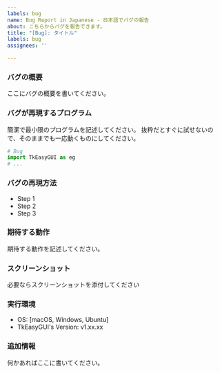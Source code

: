 ```yaml
---
labels: bug
name: Bug Report in Japanese - 日本語でバグの報告
about: こちらからバグを報告できます。
title: "[Bug]: タイトル"
labels: bug
assignees: ''

---
```


### バグの概要
ここにバグの概要を書いてください。

### バグが再現するプログラム

簡潔で最小限のプログラムを記述してください。
抜粋だとすぐに試せないので、そのままでも一応動くものにしてください。

```py
# Bug
import TkEasyGUI as eg
# ...
```

### バグの再現方法
- Step 1
- Step 2
- Step 3

### 期待する動作
期待する動作を記述してください。

### スクリーンショット
必要ならスクリーンショットを添付してください

### 実行環境
- OS: [macOS, Windows, Ubuntu]
- TkEasyGUI's Version: v1.xx.xx

### 追加情報
何かあればここに書いてください。
